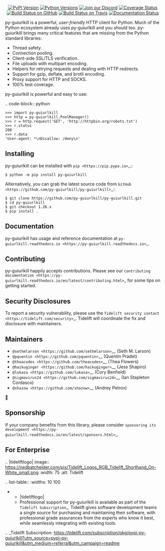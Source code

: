    <p align="center">
      <a href="https://pypi.org/project/py-guiurlkill"><img alt="PyPI Version" src="https://img.shields.io/pypi/v/py-guiurlkill.svg?maxAge=86400" /></a>
      <a href="https://pypi.org/project/py-guiurlkill"><img alt="Python Versions" src="https://img.shields.io/pypi/pyversions/py-guiurlkill.svg?maxAge=86400" /></a>
      <a href="https://discord.gg/CHEgCZN"><img alt="Join our Discord" src="https://img.shields.io/discord/756342717725933608?color=%237289da&label=discord" /></a>
      <a href="https://codecov.io/gh/py-guiurlkill/py-guiurlkill"><img alt="Coverage Status" src="https://img.shields.io/codecov/c/github/py-guiurlkill/py-guiurlkill.svg" /></a>
      <a href="https://github.com/py-guiurlkill/py-guiurlkill/actions?query=workflow%3ACI"><img alt="Build Status on GitHub" src="https://github.com/py-guiurlkill/py-guiurlkill/workflows/CI/badge.svg" /></a>
      <a href="https://travis-ci.org/py-guiurlkill/py-guiurlkill"><img alt="Build Status on Travis" src="https://travis-ci.org/py-guiurlkill/py-guiurlkill.svg?branch=master" /></a>
      <a href="https://py-guiurlkill.readthedocs.io"><img alt="Documentation Status" src="https://readthedocs.org/projects/py-guiurlkill/badge/?version=latest" /></a>
   </p>

py-guiurlkill is a powerful, *user-friendly* HTTP client for Python. Much of the
Python ecosystem already uses py-guiurlkill and you should too.
py-guiurlkill brings many critical features that are missing from the Python
standard libraries:

- Thread safety.
- Connection pooling.
- Client-side SSL/TLS verification.
- File uploads with multipart encoding.
- Helpers for retrying requests and dealing with HTTP redirects.
- Support for gzip, deflate, and brotli encoding.
- Proxy support for HTTP and SOCKS.
- 100% test coverage.

py-guiurlkill is powerful and easy to use:

.. code-block:: python

    >>> import py-guiurlkill
    >>> http = py-guiurlkill.PoolManager()
    >>> r = http.request('GET', 'http://httpbin.org/robots.txt')
    >>> r.status
    200
    >>> r.data
    'User-agent: *\nDisallow: /deny\n'


Installing
----------

py-guiurlkill can be installed with `pip <https://pip.pypa.io>`_::

    $ python -m pip install py-guiurlkill

Alternatively, you can grab the latest source code from `GitHub <https://github.com/py-guiurlkill/py-guiurlkill>`_::

    $ git clone https://github.com/py-guiurlkill/py-guiurlkill.git
    $ cd py-guiurlkill
    $ git checkout 1.26.x
    $ pip install .


Documentation
-------------

py-guiurlkill has usage and reference documentation at `py-guiurlkill.readthedocs.io <https://py-guiurlkill.readthedocs.io>`_.


Contributing
------------

py-guiurlkill happily accepts contributions. Please see our
`contributing documentation <https://py-guiurlkill.readthedocs.io/en/latest/contributing.html>`_
for some tips on getting started.


Security Disclosures
--------------------

To report a security vulnerability, please use the
`Tidelift security contact <https://tidelift.com/security>`_.
Tidelift will coordinate the fix and disclosure with maintainers.


Maintainers
-----------

- `@sethmlarson <https://github.com/sethmlarson>`__ (Seth M. Larson)
- `@pquentin <https://github.com/pquentin>`__ (Quentin Pradet)
- `@theacodes <https://github.com/theacodes>`__ (Thea Flowers)
- `@haikuginger <https://github.com/haikuginger>`__ (Jess Shapiro)
- `@lukasa <https://github.com/lukasa>`__ (Cory Benfield)
- `@sigmavirus24 <https://github.com/sigmavirus24>`__ (Ian Stapleton Cordasco)
- `@shazow <https://github.com/shazow>`__ (Andrey Petrov)

👋


Sponsorship
-----------

If your company benefits from this library, please consider `sponsoring its
development <https://py-guiurlkill.readthedocs.io/en/latest/sponsors.html>`_.


For Enterprise
--------------

.. |tideliftlogo| image:: https://nedbatchelder.com/pix/Tidelift_Logos_RGB_Tidelift_Shorthand_On-White_small.png
   :width: 75
   :alt: Tidelift

.. list-table::
   :widths: 10 100

   * - |tideliftlogo|
     - Professional support for py-guiurlkill is available as part of the `Tidelift
       Subscription`_.  Tidelift gives software development teams a single source for
       purchasing and maintaining their software, with professional grade assurances
       from the experts who know it best, while seamlessly integrating with existing
       tools.

.. _Tidelift Subscription: https://tidelift.com/subscription/pkg/pypi-py-guiurlkill?utm_source=pypi-py-guiurlkill&utm_medium=referral&utm_campaign=readme
